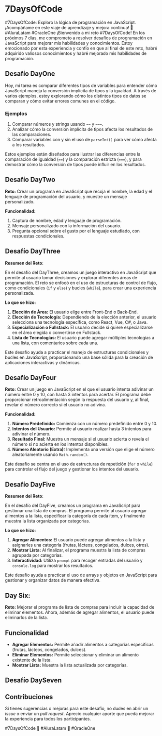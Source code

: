 # 7DaysOfCode
#7DaysOfCode: Exploro la lógica de programación en JavaScript. ¡Acompáñame en este viaje de aprendizaje y mejora continua! 🚀 #AluraLatam #OracleOne
¡Bienvenido a mi reto #7DaysOfCode! En los próximos 7 días, me comprometo a resolver desafíos de programación en JavaScript para mejorar mis habilidades y conocimientos. Estoy emocionado por esta experiencia y confío en que al final de este reto, habré adquirido valiosos conocimientos y habré mejorado mis habilidades de programación.
## Desafío DayOne

Hoy, mi tarea es comparar diferentes tipos de variables para entender cómo JavaScript maneja la conversión implícita de tipos y la igualdad. A través de varios ejemplos, estoy explorando cómo los distintos tipos de datos se comparan y cómo evitar errores comunes en el código.

### Ejemplos

1. Comparar números y strings usando `==` y `===`.
2. Analizar cómo la conversión implícita de tipos afecta los resultados de las comparaciones.
3. Comparar variables con y sin el uso de `parseInt()` para ver cómo afecta a los resultados.

Estos ejemplos están diseñados para ilustrar las diferencias entre la comparación de igualdad (`==`) y la comparación estricta (`===`), y para demostrar cómo la conversión de tipos puede influir en los resultados.


## Desafío DayTwo

**Reto:** Crear un programa en JavaScript que recoja el nombre, la edad y el lenguaje de programación del usuario, y muestre un mensaje personalizado. 

**Funcionalidad:**
1. Captura de nombre, edad y lenguaje de programación.
2. Mensaje personalizado con la información del usuario.
3. Pregunta opcional sobre el gusto por el lenguaje estudiado, con respuestas condicionales.


## Desafío DayThree

**Resumen del Reto:**

En el desafío del DayThree, creamos un juego interactivo en JavaScript que permite al usuario tomar decisiones y explorar diferentes áreas de programación. El reto se enfocó en el uso de estructuras de control de flujo, como condicionales (`if` y `else`) y bucles (`while`), para crear una experiencia personalizada.

**Lo que se hizo:**

1. **Elección de Área:** El usuario elige entre Front-End o Back-End.
2. **Elección de Tecnología:** Dependiendo de la elección anterior, el usuario selecciona una tecnología específica, como React, Vue, C#, o Java.
3. **Especialización o Fullstack:** El usuario decide si quiere especializarse en el área elegida o convertirse en Fullstack.
4. **Lista de Tecnologías:** El usuario puede agregar múltiples tecnologías a una lista, con comentarios sobre cada una.

Este desafío ayuda a practicar el manejo de estructuras condicionales y bucles en JavaScript, proporcionando una base sólida para la creación de aplicaciones interactivas y dinámicas.


## Desafío DayFour

**Reto:** Crear un juego en JavaScript en el que el usuario intenta adivinar un número entre 0 y 10, con hasta 3 intentos para acertar. El programa debe proporcionar retroalimentación según la respuesta del usuario y, al final, revelar el número correcto si el usuario no adivina.

**Funcionalidad:**
1. **Número Predefinido:** Comienza con un número predefinido entre 0 y 10.
2. **Intentos del Usuario:** Permite al usuario realizar hasta 3 intentos para adivinar el número.
3. **Resultado Final:** Muestra un mensaje si el usuario acierta o revela el número si no acierta en los intentos disponibles.
4. **Número Aleatorio (Extra):** Implementa una versión que elige el número aleatoriamente usando `Math.random()`.

Este desafío se centra en el uso de estructuras de repetición (`for` o `while`) para controlar el flujo del juego y gestionar los intentos del usuario.

## Desafío DayFive

**Resumen del Reto:**

En el desafío del DayFive, creamos un programa en JavaScript para gestionar una lista de compras. El programa permite al usuario agregar alimentos a la lista, especificar la categoría de cada ítem, y finalmente muestra la lista organizada por categorías.

**Lo que se hizo:**

1. **Agregar Alimentos:** El usuario puede agregar alimentos a la lista y asignarles una categoría (frutas, lácteos, congelados, dulces, otros).
2. **Mostrar Lista:** Al finalizar, el programa muestra la lista de compras agrupada por categorías.
3. **Interactividad:** Utiliza `prompt` para recoger entradas del usuario y `console.log` para mostrar los resultados.

Este desafío ayuda a practicar el uso de arrays y objetos en JavaScript para gestionar y organizar datos de manera efectiva.

## Day Six: 

**Reto:** Mejorar el programa de lista de compras para incluir la capacidad de eliminar elementos. Ahora, además de agregar alimentos, el usuario puede eliminarlos de la lista.

## Funcionalidad

- **Agregar Elementos:** Permite añadir alimentos a categorías específicas (frutas, lácteos, congelados, dulces).
- **Eliminar Elementos:** Permite seleccionar y eliminar un alimento existente de la lista.
- **Mostrar Lista:** Muestra la lista actualizada por categorías.

## Desafío DaySeven

## Contribuciones

Si tienes sugerencias o mejoras para este desafío, no dudes en abrir un *issue* o enviar un *pull request*. Aprecio cualquier aporte que pueda mejorar la experiencia para todos los participantes.

#7DaysOfCode 🚀 #AluraLatam 🚀 #OracleOne

